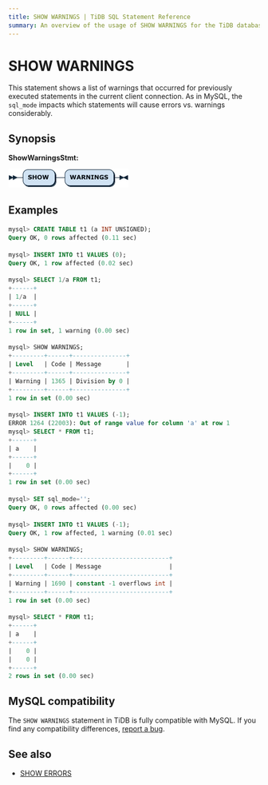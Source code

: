 ```yaml
---
title: SHOW WARNINGS | TiDB SQL Statement Reference
summary: An overview of the usage of SHOW WARNINGS for the TiDB database.
---
```


# SHOW WARNINGS

This statement shows a list of warnings that occurred for previously executed statements in the current client connection. As in MySQL, the `sql_mode` impacts which statements will cause errors vs. warnings considerably.

## Synopsis

**ShowWarningsStmt:**

![ShowWarningsStmt](/media/sqlgram/ShowWarningsStmt.png)

## Examples

```sql
mysql> CREATE TABLE t1 (a INT UNSIGNED);
Query OK, 0 rows affected (0.11 sec)

mysql> INSERT INTO t1 VALUES (0);
Query OK, 1 row affected (0.02 sec)

mysql> SELECT 1/a FROM t1;
+------+
| 1/a  |
+------+
| NULL |
+------+
1 row in set, 1 warning (0.00 sec)

mysql> SHOW WARNINGS;
+---------+------+---------------+
| Level   | Code | Message       |
+---------+------+---------------+
| Warning | 1365 | Division by 0 |
+---------+------+---------------+
1 row in set (0.00 sec)

mysql> INSERT INTO t1 VALUES (-1);
ERROR 1264 (22003): Out of range value for column 'a' at row 1
mysql> SELECT * FROM t1;
+------+
| a    |
+------+
|    0 |
+------+
1 row in set (0.00 sec)

mysql> SET sql_mode='';
Query OK, 0 rows affected (0.00 sec)

mysql> INSERT INTO t1 VALUES (-1);
Query OK, 1 row affected, 1 warning (0.01 sec)

mysql> SHOW WARNINGS;
+---------+------+---------------------------+
| Level   | Code | Message                   |
+---------+------+---------------------------+
| Warning | 1690 | constant -1 overflows int |
+---------+------+---------------------------+
1 row in set (0.00 sec)

mysql> SELECT * FROM t1;
+------+
| a    |
+------+
|    0 |
|    0 |
+------+
2 rows in set (0.00 sec)

```

## MySQL compatibility

The `SHOW WARNINGS` statement in TiDB is fully compatible with MySQL. If you find any compatibility differences, [report a bug](/support.md).

## See also

* [SHOW ERRORS](/sql-statements/sql-statement-show-errors.md)
